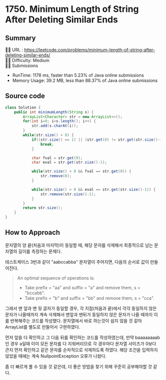# 1750. Minimum Length of String After Deleting Similar Ends

## Summary

🙇‍♂️ URL : https://leetcode.com/problems/minimum-length-of-string-after-deleting-similar-ends/  
🤷‍♂️ Difficulty: Medium  
💆‍♂️ Submissions

- RunTime: 1178 ms, faster than 5.23% of Java online submissions
- Memory Usage: 39.2 MB, less than 88.37% of Java online submissions

## Source code

```java
class Solution {
    public int minimumLength(String s) {
        ArrayList<Character> str = new ArrayList<>();
        for(int i=0; i<s.length(); i++) {
            str.add(s.charAt(i));
        }
        while(str.size() > 0) {
            if((str.size() == 1) || (str.get(0) != str.get(str.size()-1))) {
                break;
            }

            char fval = str.get(0);
            char eval = str.get(str.size()-1);

            while(str.size() > 0 && fval == str.get(0)) {
                str.remove(0);
            }

            while(str.size() > 0 && eval == str.get(str.size()-1)) {
                str.remove(str.size()-1);
            }
        }
        return str.size();
    }
}
```

## How to Approach

문자열의 양 끝(처음과 마지막)이 동일할 때, 해당 문자를 삭제해서 최종적으로 남는 문자열의 길이를 측정하는 문제다.

테스트케이스 3번과 같이 "aabccabba" 문자열이 주어지면, 다음의 순서로 값이 만들어진다.

> An optimal sequence of operations is:
>
> - Take prefix = "aa" and suffix = "a" and remove them, s = "bccabb".
> - Take prefix = "b" and suffix = "bb" and remove them, s = "cca".

그래서 맨 앞과 맨 뒷 글자가 동일할 경우, 각 지점(처음과 끝)에서 각각 동일하지 않은 문자가 나올때까지 계속 삭제해서 맨앞과 맨뒤가 동일하지 않은 문자가 나올 때까지 이를 반복해주는 코드를 작성했다. 문자열에서 바로 하는것이 쉽지 않을 것 같아 ArrayList를 별도로 만들어서 구현하였다.

먼저 앞을 다 확인하고 그 다음 뒤를 확인하는 코드를 작성하였는데, 만약 baaaaaaaab인 경우 a일때 이미 모든 문자를 다 지워버리므로 각 경우마다 문자열 사이즈가 0보다 큰지 먼저 확인하고 같은 문자를 순차적으로 삭제하도록 하였다. 해당 조건을 입력하지 않았을 때에는 계속 NullpointException 오류가 나왔다.

좀 더 빠르게 풀 수 있을 것 같은데, 더 좋은 방법을 찾기 위해 꾸준히 공부해야할 것 같다.
